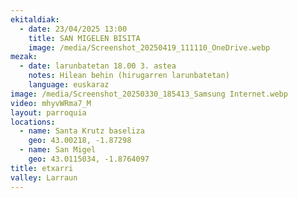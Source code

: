 ```yaml
---
ekitaldiak:
  - date: 23/04/2025 13:00
    title: SAN MIGELEN BISITA
    image: /media/Screenshot_20250419_111110_OneDrive.webp
mezak:
  - date: larunbatetan 18.00 3. astea
    notes: Hilean behin (hirugarren larunbatetan)
    language: euskaraz
image: /media/Screenshot_20250330_185413_Samsung Internet.webp
video: mhyvWRma7_M
layout: parroquia
locations:
  - name: Santa Krutz baseliza
    geo: 43.00218, -1.87298
  - name: San Migel
    geo: 43.0115034, -1.8764097
title: etxarri
valley: Larraun
---
```

